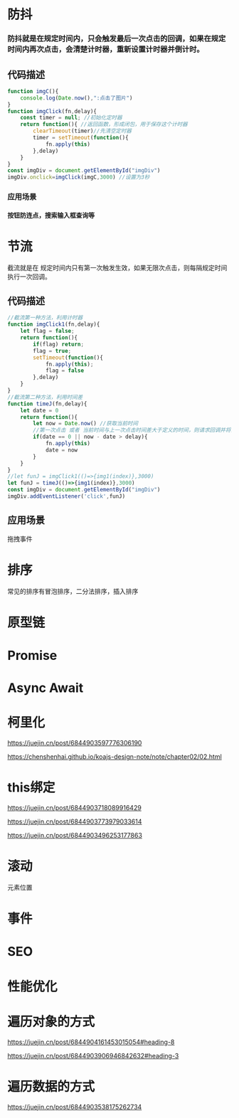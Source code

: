 # 防抖

### 防抖就是在规定时间内，只会触发最后一次点击的回调，如果在规定时间内再次点击，会清楚计时器，重新设置计时器并倒计时。

## 代码描述

```js
function imgC(){
    console.log(Date.now(),":点击了图片")
}
function imgClick(fn,delay){
    const timer = null; //初始化定时器
    return function(){ //返回函数，形成闭包，用于保存这个计时器
        clearTimeout(timer)//先清空定时器
        timer = setTimeout(function(){
            fn.apply(this)
        },delay)
    }
}
const imgDiv = document.getElementById("imgDiv")
imgDiv.onclick=imgClick(imgC,3000) //设置为3秒
```

### 应用场景

#### 按钮防连点，搜索输入框查询等

# 节流 

截流就是在 规定时间内只有第一次触发生效，如果无限次点击，则每隔规定时间执行一次回调。

## 代码描述

```js
//截流第一种方法，利用计时器
function imgClick1(fn,delay){
    let flag = false;
    return function(){
        if(flag) return;
        flag = true;
        setTimeout(function(){
            fn.apply(this);
            flag = false
        },delay)
    }
}
//截流第二种方法，利用时间差
function timeJ(fn,delay){
    let date = 0
    return function(){
        let now = Date.now() //获取当前时间
        //第一次点击 或者 当前时间与上一次点击时间差大于定义的时间，则请求回调并将当前时间覆盖上次时间
        if(date == 0 || now - date > delay){
            fn.apply(this)
            date = now
        }    
    }
}
//let funJ = imgClick1(()=>{img1(index)},3000)
let funJ = timeJ(()=>{img1(index)},3000)
const imgDiv = document.getElementById("imgDiv")
imgDiv.addEventListener('click',funJ)
```

## 应用场景

拖拽事件

# 排序

常见的排序有冒泡排序，二分法排序，插入排序

# 原型链

# Promise

# Async Await

# 柯里化

https://juejin.cn/post/6844903597776306190

https://chenshenhai.github.io/koajs-design-note/note/chapter02/02.html

# this绑定

https://juejin.cn/post/6844903718089916429

https://juejin.cn/post/6844903773979033614

https://juejin.cn/post/6844903496253177863

# 滚动

元素位置

# 事件

# SEO

# 性能优化

# 遍历对象的方式

https://juejin.cn/post/6844904161453015054#heading-8

https://juejin.cn/post/6844903906946842632#heading-3

# 遍历数据的方式

https://juejin.cn/post/6844903538175262734